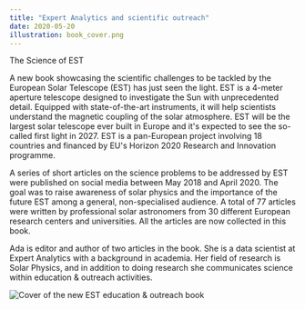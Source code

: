 ```yaml
---
title: "Expert Analytics and scientific outreach"
date: 2020-05-20
illustration: book_cover.png
---
```

The Science of EST

A new book showcasing the scientific challenges to be tackled by the European Solar Telescope (EST) has just seen the light. EST is a 4-meter aperture telescope designed to investigate the Sun with unprecedented detail. Equipped with state-of-the-art instruments, it will help scientists understand the magnetic coupling of the solar atmosphere. EST will be the largest solar telescope ever built in Europe and it's expected to see the so-called first light in 2027. EST is a pan-European project involving 18 countries and financed by EU's Horizon 2020 Research and Innovation programme.

A series of short articles on the science problems to be addressed by EST were published on social
media between May 2018 and April 2020. The goal was to raise awareness of solar physics and the importance
of the future EST among a general, non-specialised audience. A total of 77 articles were written by professional
solar astronomers from 30 different European research centers and universities. All the articles are now collected in this book.

Ada is editor and author of two articles in the book. She is a data scientist at Expert Analytics with a background in academia. Her field of research is Solar Physics, and in addition to doing research she communicates science within education & outreach activities.


<!--more-->

![Cover of the new EST education & outreach book](book_cover.png)
